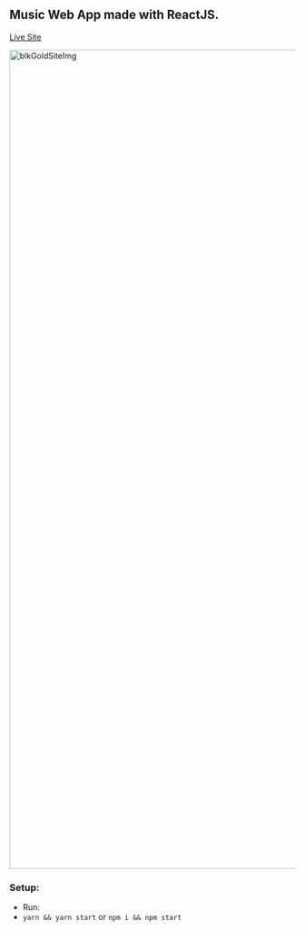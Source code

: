 ## Music Web App made with ReactJS.

[Live Site](https://blkgoldmusic.com)

<img width="1440" alt="blkGoldSiteImg" src="https://user-images.githubusercontent.com/9022851/144868597-16894651-427b-4537-a2f6-2c60c97ca576.png">

### Setup:
* Run: 
* `yarn && yarn start` or `npm i && npm start`
